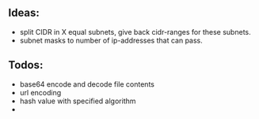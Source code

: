 

## Ideas:
- split CIDR in X equal subnets, give back cidr-ranges for these subnets.
- subnet masks to number of ip-addresses that can pass.

## Todos:
- base64 encode and decode file contents
- url encoding
- hash value with specified algorithm
- 


